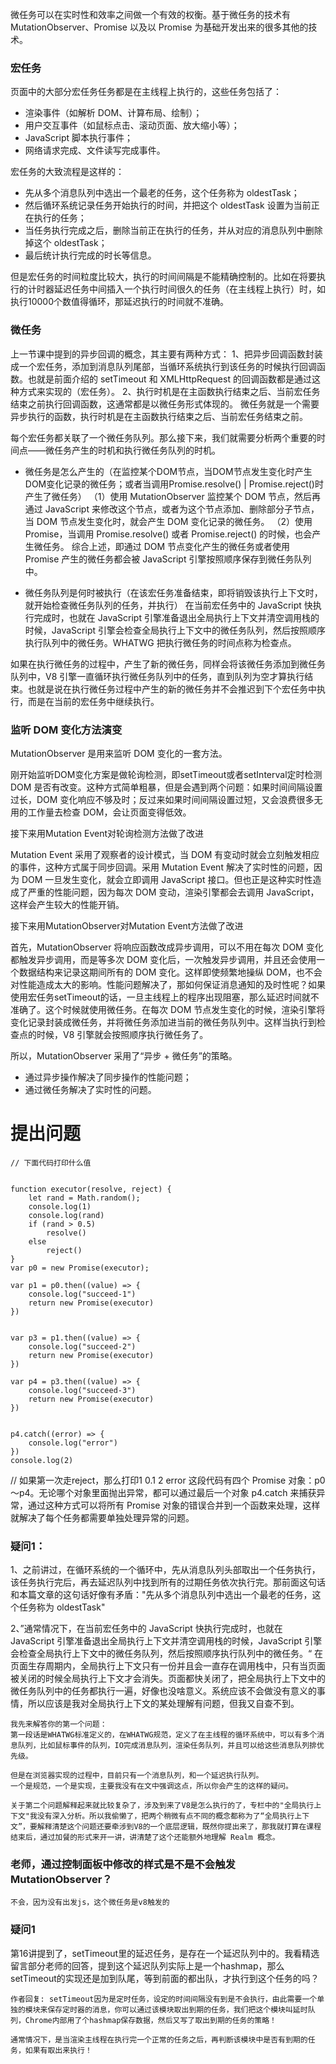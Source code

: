 微任务可以在实时性和效率之间做一个有效的权衡。基于微任务的技术有 MutationObserver、Promise 以及以 Promise 为基础开发出来的很多其他的技术。

### 宏任务
页面中的大部分宏任务任务都是在主线程上执行的，这些任务包括了：
- 渲染事件（如解析 DOM、计算布局、绘制）；
- 用户交互事件（如鼠标点击、滚动页面、放大缩小等）；
- JavaScript 脚本执行事件；
- 网络请求完成、文件读写完成事件。

宏任务的大致流程是这样的：
- 先从多个消息队列中选出一个最老的任务，这个任务称为 oldestTask；
- 然后循环系统记录任务开始执行的时间，并把这个 oldestTask 设置为当前正在执行的任务；
- 当任务执行完成之后，删除当前正在执行的任务，并从对应的消息队列中删除掉这个 oldestTask；
- 最后统计执行完成的时长等信息。

但是宏任务的时间粒度比较大，执行的时间间隔是不能精确控制的。比如在将要执行的计时器延迟任务中间插入一个执行时间很久的任务（在主线程上执行）时，如执行10000个数值得循环，那延迟执行的时间就不准确。


### 微任务
上一节课中提到的异步回调的概念，其主要有两种方式：
1、把异步回调函数封装成一个宏任务，添加到消息队列尾部，当循环系统执行到该任务的时候执行回调函数。也就是前面介绍的 setTimeout 和 XMLHttpRequest 的回调函数都是通过这种方式来实现的（宏任务）。
2、执行时机是在主函数执行结束之后、当前宏任务结束之前执行回调函数，这通常都是以微任务形式体现的。
微任务就是一个需要异步执行的函数，执行时机是在主函数执行结束之后、当前宏任务结束之前。


每个宏任务都关联了一个微任务队列。那么接下来，我们就需要分析两个重要的时间点——微任务产生的时机和执行微任务队列的时机。
- 微任务是怎么产生的（在监控某个DOM节点，当DOM节点发生变化时产生DOM变化记录的微任务；或者当调用Promise.resolve() | Promise.reject()时产生了微任务）
（1）使用 MutationObserver 监控某个 DOM 节点，然后再通过 JavaScript 来修改这个节点，或者为这个节点添加、删除部分子节点，当 DOM 节点发生变化时，就会产生 DOM 变化记录的微任务。
（2）使用 Promise，当调用 Promise.resolve() 或者 Promise.reject() 的时候，也会产生微任务。
综合上述，即通过 DOM 节点变化产生的微任务或者使用 Promise 产生的微任务都会被 JavaScript 引擎按照顺序保存到微任务队列中。

- 微任务队列是何时被执行（在该宏任务准备结束，即将销毁该执行上下文时，就开始检查微任务队列的任务，并执行）
在当前宏任务中的 JavaScript 快执行完成时，也就在 JavaScript 引擎准备退出全局执行上下文并清空调用栈的时候，JavaScript 引擎会检查全局执行上下文中的微任务队列，然后按照顺序执行队列中的微任务。WHATWG 把执行微任务的时间点称为检查点。

如果在执行微任务的过程中，产生了新的微任务，同样会将该微任务添加到微任务队列中，V8 引擎一直循环执行微任务队列中的任务，直到队列为空才算执行结束。也就是说在执行微任务过程中产生的新的微任务并不会推迟到下个宏任务中执行，而是在当前的宏任务中继续执行。


### 监听 DOM 变化方法演变
MutationObserver 是用来监听 DOM 变化的一套方法。

刚开始监听DOM变化方案是做轮询检测，即setTimeout或者setInterval定时检测 DOM 是否有改变。这种方式简单粗暴，但是会遇到两个问题：如果时间间隔设置过长，DOM 变化响应不够及时；反过来如果时间间隔设置过短，又会浪费很多无用的工作量去检查 DOM，会让页面变得低效。

接下来用Mutation Event对轮询检测方法做了改进

Mutation Event 采用了观察者的设计模式，当 DOM 有变动时就会立刻触发相应的事件，这种方式属于同步回调。采用 Mutation Event 解决了实时性的问题，因为 DOM 一旦发生变化，就会立即调用 JavaScript 接口。但也正是这种实时性造成了严重的性能问题，因为每次 DOM 变动，渲染引擎都会去调用 JavaScript，这样会产生较大的性能开销。

接下来用MutationObserver对Mutation Event方法做了改进

首先，MutationObserver 将响应函数改成异步调用，可以不用在每次 DOM 变化都触发异步调用，而是等多次 DOM 变化后，一次触发异步调用，并且还会使用一个数据结构来记录这期间所有的 DOM 变化。这样即使频繁地操纵 DOM，也不会对性能造成太大的影响。性能问题解决了，那如何保证消息通知的及时性呢？如果使用宏任务setTimeout的话，一旦主线程上的程序出现阻塞，那么延迟时间就不准确了。这个时候就使用微任务。在每次 DOM 节点发生变化的时候，渲染引擎将变化记录封装成微任务，并将微任务添加进当前的微任务队列中。这样当执行到检查点的时候，V8 引擎就会按照顺序执行微任务了。

所以，MutationObserver 采用了“异步 + 微任务”的策略。
- 通过异步操作解决了同步操作的性能问题；
- 通过微任务解决了实时性的问题。


# 提出问题
```
// 下面代码打印什么值


function executor(resolve, reject) {
    let rand = Math.random();
    console.log(1)
    console.log(rand)
    if (rand > 0.5)
        resolve()
    else
        reject()
}
var p0 = new Promise(executor);

var p1 = p0.then((value) => {
    console.log("succeed-1")
    return new Promise(executor)
})


var p3 = p1.then((value) => {
    console.log("succeed-2")
    return new Promise(executor)
})

var p4 = p3.then((value) => {
    console.log("succeed-3")
    return new Promise(executor)
})


p4.catch((error) => {
    console.log("error")
})
console.log(2)
```
// 如果第一次走reject，那么打印1  0.1  2  error
这段代码有四个 Promise 对象：p0～p4。无论哪个对象里面抛出异常，都可以通过最后一个对象 p4.catch 来捕获异常，通过这种方式可以将所有 Promise 对象的错误合并到一个函数来处理，这样就解决了每个任务都需要单独处理异常的问题。


### 疑问1：
1、之前讲过，在循环系统的一个循环中，先从消息队列头部取出一个任务执行，该任务执行完后，再去延迟队列中找到所有的过期任务依次执行完。那前面这句话和本篇文章的这句话好像有矛盾："先从多个消息队列中选出一个最老的任务，这个任务称为 oldestTask"

2、”通常情况下，在当前宏任务中的 JavaScript 快执行完成时，也就在 JavaScript 引擎准备退出全局执行上下文并清空调用栈的时候，JavaScript 引擎会检查全局执行上下文中的微任务队列，然后按照顺序执行队列中的微任务。“
在页面生存周期内，全局执行上下文只有一份并且会一直存在调用栈中，只有当页面被关闭的时候全局执行上下文才会消失。页面都快关闭了，把全局执行上下文中的微任务队列中的任务都执行一遍，好像也没啥意义。系统应该不会做没有意义的事情，所以应该是我对全局执行上下文的某处理解有问题，但我又自查不到。
```
我先来解答你的第一个问题：
第一段话是WHATWG标准定义的，在WHATWG规范，定义了在主线程的循环系统中，可以有多个消息队列，比如鼠标事件的队列，IO完成消息队列，渲染任务队列，并且可以给这些消息队列排优先级。

但是在浏览器实现的过程中，目前只有一个消息队列，和一个延迟执行队列。
一个是规范，一个是实现，主要我没有在文中强调这点，所以你会产生的这样的疑问。

关于第二个问题解释起来就比较复杂了，涉及到来了V8是怎么执行的了，专栏中的"全局执行上下文"我没有深入分析。所以我偷懒了，把两个稍微有点不同的概念都称为了“全局执行上下文”，要解释清楚这个问题还要牵涉到V8的一个底层逻辑，既然你提出来了，那我就打算在课程结束后，通过加餐的形式来开一讲，讲清楚了这个还能额外地理解 Realm 概念。
```

### 老师，通过控制面板中修改的样式是不是不会触发MutationObserver？
```
不会，因为没有出发js，这个微任务是v8触发的
```


### 疑问1
第16讲提到了，setTimeout里的延迟任务，是存在一个延迟队列中的。我看精选留言部分老师的回答，提到这个延迟队列实际上是一个hashmap，那么setTimeout的实现还是加到队尾，等到前面的都出队，才执行到这个任务的吗？
```
作者回复: setTimeout因为是定时任务，设定的时间间隔没有到是不会执行，由此需要一个单独的模块来保存定时器的消息，你可以通过该模块取出到期的任务，我们把这个模块叫延时队列，Chrome内部用了个hashmap保存数据，然后又写了取出到期的任务的策略！

通常情况下，是当渲染主线程在执行完一个正常的任务之后，再判断该模块中是否有到期的任务，如果有取出来执行！
```